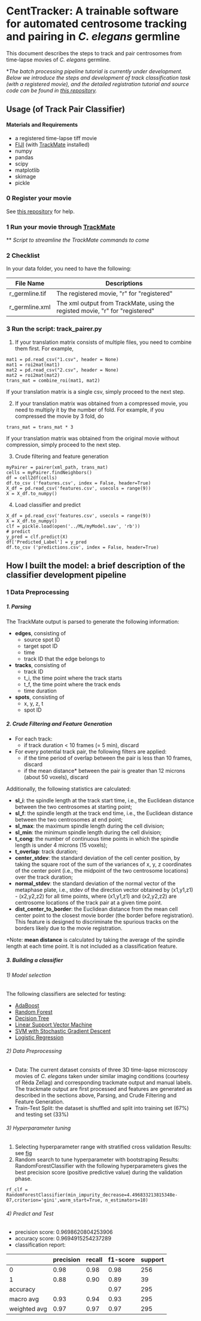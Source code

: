 # CentTracker: A trainable software for automated centrosome tracking and pairing in *C. elegans* germline

This document describes the steps to track and pair centrosomes from time-lapse movies of *C. elegans* germline.

**The batch processing pipeline tutorial is currently under development. Below we introduce the steps and development of track classification task (with a registered movie), and the detailed registration tutorial and source code can be found in [this repository](https://github.com/gerhold-lab/Semi-automated-GSC-registration/).*

## Usage (of Track Pair Classifier)

#### Materials and Requirements
- a registered time-lapse tiff movie
- [FIJI](https://imagej.net/Fiji) (with [TrackMate](https://imagej.net/TrackMate) installed)
- numpy
- pandas
- scipy
- matplotlib
- skimage
- pickle

### 0 Register your movie
See [this repository](https://github.com/gerhold-lab/Semi-automated-GSC-registration/) for help.

### 1 Run your movie through [TrackMate](https://imagej.net/TrackMate)
** *Script to streamline the TrackMate commands to come*

### 2 Checklist
In your data folder, you need to have the following:

|File Name| Descriptions  	|
|---	    |---	            |
|r_germline.tif| The registered movie, "r" for "registered" |
|r_germline.xml   	| The xml output from TrackMate, using the registed movie, "r" for "registered"  |

### 3 Run the script: track_pairer.py
1. If your translation matrix consists of multiple files, you need to combine them first. For example,
```
mat1 = pd.read_csv("1.csv", header = None)
mat1 = roi2mat(mat1)
mat2 = pd.read_csv("2.csv", header = None)
mat2 = roi2mat(mat2)
trans_mat = combine_roi(mat1, mat2)
```
If your translation matrix is a single csv, simply proceed to the next step.

2. If your translation matrix was obtained from a compressed movie, you need to multiply it by the number of fold. For example, if you compressed the movie by 3 fold, do
```
trans_mat = trans_mat * 3
```
If your translation matrix was obtained from the original movie without compression, simply proceed to the next step.

3. Crude filtering and feature generation
```
myPairer = pairer(xml_path, trans_mat)
cells = myPairer.findNeighbors()
df = cell2df(cells)
df.to_csv ('features.csv', index = False, header=True)
X_df = pd.read_csv('features.csv', usecols = range(9))
X = X_df.to_numpy()
```
4. Load classifier and predict
```
X_df = pd.read_csv('features.csv', usecols = range(9))
X = X_df.to_numpy()
clf = pickle.load(open('../ML/myModel.sav', 'rb'))
# predict
y_pred = clf.predict(X)
df['Predicted_Label'] = y_pred
df.to_csv ('predictions.csv', index = False, header=True)
```

## How I built the model: a brief description of the classifier development pipeline
### 1 Data Preprocessing

##### 1. Parsing
The TrackMate output is parsed to generate the following information:
  - **edges**, consisting of
    - source spot ID
    - target spot ID
    - time
    - track ID that the edge belongs to
  - **tracks**, consisting of
    - track ID
    - t_i, the time point where the track starts
    - t_f, the time point where the track ends
    - time duration
  - **spots**, consisting of
    - x, y, z, t
    - spot ID

##### 2. Crude Filtering and Feature Generation
- For each track:
  - if track duration < 10 frames (= 5 min), discard
- For every potential track pair, the following filters are applied:
  - if the time period of overlap between the pair is less than 10 frames, discard
  - if the mean distance* between the pair is greater than 12 microns (about 50 voxels), discard

Additionally, the following statistics are calculated:

- **sl_i**: the spindle length at the track start time, i.e., the Euclidean distance between the two centrosomes at starting point;
- **sl_f**: the spindle length at the track end time, i.e., the Euclidean distance between the two centrosomes at end point;
- **sl_max**: the maximum spindle length during the cell division;
- **sl_min**: the minimum spindle length during the cell division;
- **t_cong**: the number of continuous time points in which the spindle length is under 4 microns (15 voxels);
- **t_overlap**: track duration;
- **center_stdev**: the standard deviation of the cell center position, by taking the square root of the sum of the variances of x, y, z coordinates of the center point (i.e., the midpoint of the two centrosome locations) over the track duration;
- **normal_stdev**: the standard deviation of the normal vector of the metaphase plate, i.e., stdev of the direction vector obtained by (x1,y1,z1) - (x2,y2,z2) for all time points, where (x1,y1,z1) and (x2,y2,z2) are centrosome locations of the track pair at a given time point.
- **dist_center_to_border**: the Euclidean distance from the mean cell center point to the closest movie border (the border before registration). This feature is designed to discriminate the spurious tracks on the borders likely due to the movie registration.

*Note: **mean distance** is calculated by taking the average of the spindle length at each time point. It is not included as a classification feature.

##### 3. Building a classifier
###### 1) Model selection
The following classifiers are selected for testing:
  - [AdaBoost](https://scikit-learn.org/stable/modules/generated/sklearn.ensemble.AdaBoostClassifier.html)
  - [Random Forest](https://scikit-learn.org/stable/modules/generated/sklearn.ensemble.RandomForestClassifier.html)
  - [Decision Tree](https://scikit-learn.org/stable/modules/generated/sklearn.tree.DecisionTreeClassifier.html)
  - [Linear Support Vector Machine](https://scikit-learn.org/stable/modules/generated/sklearn.svm.LinearSVC.html#sklearn.svm.LinearSVC)
  - [SVM with Stochastic Gradient Descent](https://scikit-learn.org/stable/modules/generated/sklearn.linear_model.SGDClassifier.html#sklearn.linear_model.SGDClassifier)
  - [Logistic Regression](https://scikit-learn.org/stable/modules/generated/sklearn.linear_model.LinearRegression.html)

###### 2) Data Preprocessing
  - Data: The current dataset consists of three 3D time-lapse microscopy movies of *C. elegans* taken under similar imaging conditions (courtesy of Réda Zellag) and corresponding trackmate output and manual labels. The trackmate output are first processed and features are generated as described in the sections above, Parsing, and Crude Filtering and Feature Generation.
  - Train-Test Split: the dataset is shuffled and split into training set (67%) and testing set (33%)

###### 3) Hyperparameter tuning
1. Selecting hyperparameter range with stratified cross validation
  Results: see [fig](https://github.com/yifnzhao/semi-automated-centrosome-pairing/blob/master/fig/)
2. Random search to tune hyperparameter with bootstraping
  Results: RandomForestClassifier with the following hyperparameters gives the best precision score (positive predictive value) during the validation phase.
  ```
  rf_clf = RandomForestClassifier(min_impurity_decrease=4.496833213815348e-07,criterion='gini',warm_start=True, n_estimators=10)
  ```

  ###### 4) Predict and Test
  - precision score: 0.9698620804253906
  - accuracy score: 0.9694915254237289
  - classification report:

|     | precision    | recall    |f1-score|support|
  | ------------- |------------- | ------------- | ------------- | ------------- |
  | 0      | 0.98        | 0.98       | 0.98   | 256|
  | 1      | 0.88     | 0.90     | 0.89   | 39|
  |accuracy|||0.97|295|
  |macro avg   | 0.93 |     0.94 |    0.93  |    295|
  |  weighted avg |0.97  |    0.97|      0.97 |      295|
